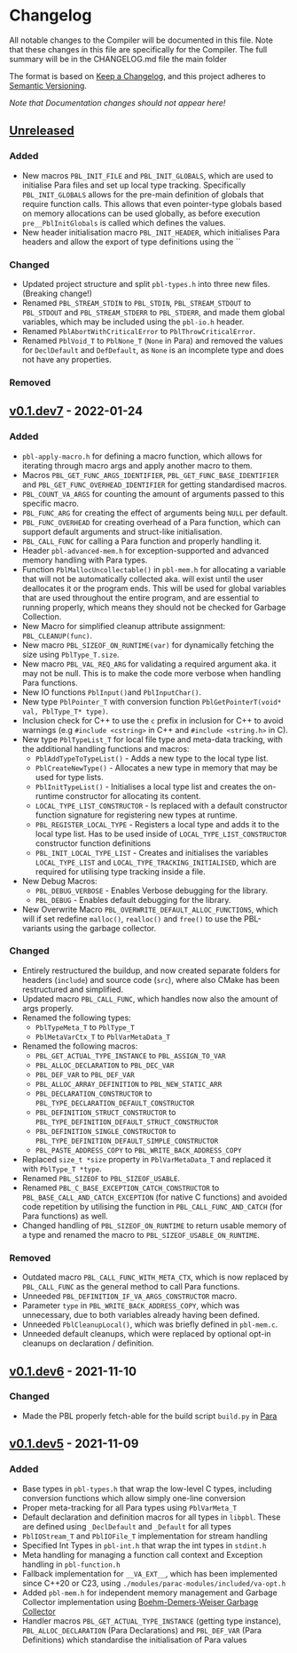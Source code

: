 # Changelog

All notable changes to the Compiler will be documented in this file. Note that these changes in this file are
specifically for the Compiler. The full summary will be in the CHANGELOG.md file the main folder

The format is based on [Keep a Changelog](https://keepachangelog.com/en/1.0.0/), and this project adheres
to [Semantic Versioning](https://semver.org/spec/v2.0.0.html).

*Note that Documentation changes should not appear here!*

## [Unreleased]

### Added
- New macros `PBL_INIT_FILE` and `PBL_INIT_GLOBALS`, which are used to initialise Para files and set up
  local type tracking. Specifically `PBL_INIT_GLOBALS` allows for the pre-main definition of globals that
  require function calls. This allows that even pointer-type globals based on memory allocations can be used globally, 
  as before execution `pre__PblInitGlobals` is called which defines the values.
- New header initialisation macro `PBL_INIT_HEADER`, which initialises Para headers and allow the export of type
  definitions using the ``

### Changed
- Updated project structure and split `pbl-types.h` into three new files. (Breaking change!)
- Renamed `PBL_STREAM_STDIN` to `PBL_STDIN`, `PBL_STREAM_STDOUT` to `PBL_STDOUT` and `PBL_STREAM_STDERR` to 
  `PBL_STDERR`, and made them global variables, which may be included using the `pbl-io.h` header.
- Renamed `PblAbortWithCriticalError` to `PblThrowCriticalError`.
- Renamed `PblVoid_T` to `PblNone_T` (`None` in Para) and removed the values for `DeclDefault` and `DefDefault`, as 
  `None` is an incomplete type and does not have any properties.

### Removed

## [v0.1.dev7] - 2022-01-24

### Added

- `pbl-apply-macro.h` for defining a macro function, which allows for iterating through macro args and apply another
  macro to them.
- Macros `PBL_GET_FUNC_ARGS_IDENTIFIER`, `PBL_GET_FUNC_BASE_IDENTIFIER` and `PBL_GET_FUNC_OVERHEAD_IDENTIFIER` for
  getting standardised macros.
- `PBL_COUNT_VA_ARGS` for counting the amount of arguments passed to this specific macro.
- `PBL_FUNC_ARG` for creating the effect of arguments being `NULL` per default.
- `PBL_FUNC_OVERHEAD` for creating overhead of a Para function, which can support default arguments and
  struct-like initialisation.
- `PBL_CALL_FUNC` for calling a Para function and properly handling it.
- Header `pbl-advanced-mem.h` for exception-supported and advanced memory handling with Para types.
- Function `PblMallocUncollectable()` in `pbl-mem.h` for allocating a variable that will not be automatically collected
  aka. will exist until the user deallocates it or the program ends. This will be used for global variables that are
  used throughout the entire program, and are essential to running properly, which means they should not be checked for
  Garbage Collection.
- New Macro for simplified cleanup attribute assignment: `PBL_CLEANUP(func)`.
- New macro `PBL_SIZEOF_ON_RUNTIME(var)` for dynamically fetching the size using `PblType_T.size`.
- New macro `PBL_VAL_REQ_ARG` for validating a required argument aka. it may not be null. This is to make the code more
  verbose when handling Para functions.
- New IO functions `PblInput()`and `PblInputChar()`.
- New type `PblPointer_T` with conversion function `PblGetPointerT(void* val, PblType_T* type)`.
- Inclusion check for C++ to use the `c` prefix in inclusion for C++ to avoid warnings (e.g `#include <cstring>`
  in C++ and `#include <string.h>` in C).
- New type `PblTypeList_T` for local file type and meta-data tracking, with the additional handling functions and
  macros:
    - `PblAddTypeToTypeList()` - Adds a new type to the local type list.
    - `PblCreateNewType()` - Allocates a new type in memory that may be used for type lists.
    - `PblInitTypeList()` - Initialises a local type list and creates the on-runtime constructor for allocating its
      content.
    - `LOCAL_TYPE_LIST_CONSTRUCTOR` - Is replaced with a default constructor function signature for registering new
      types
      at runtime.
    - `PBL_REGISTER_LOCAL_TYPE` - Registers a local type and adds it to the local type list. Has to be used inside of
      `LOCAL_TYPE_LIST_CONSTRUCTOR` constructor function definitions
    - `PBL_INIT_LOCAL_TYPE_LIST` - Creates and initialises the variables `LOCAL_TYPE_LIST` and
      `LOCAL_TYPE_TRACKING_INITIALISED`, which are required for utilising type tracking inside a file.
- New Debug Macros:
    - `PBL_DEBUG_VERBOSE` - Enables Verbose debugging for the library.
    - `PBL_DEBUG` - Enables default debugging for the library.
- New Overwrite Macro `PBL_OVERWRITE_DEFAULT_ALLOC_FUNCTIONS`, which will if set redefine `malloc()`, `realloc()` and
  `free()` to use the PBL-variants using the garbage collector.

### Changed

- Entirely restructured the buildup, and now created separate folders for headers (`include`) and
  source code (`src`), where also CMake has been restructured and simplified.
- Updated macro `PBL_CALL_FUNC`, which handles now also the amount of args properly.
- Renamed the following types:
    - `PblTypeMeta_T` to `PblType_T`
    - `PblMetaVarCtx_T` to `PblVarMetaData_T`
- Renamed the following macros:
    - `PBL_GET_ACTUAL_TYPE_INSTANCE` to `PBL_ASSIGN_TO_VAR`
    - `PBL_ALLOC_DECLARATION` to `PBL_DEC_VAR`
    - `PBL_DEF_VAR` to `PBL_DEF_VAR`
    - `PBL_ALLOC_ARRAY_DEFINITION` to `PBL_NEW_STATIC_ARR`
    - `PBL_DECLARATION_CONSTRUCTOR` to `PBL_TYPE_DECLARATION_DEFAULT_CONSTRUCTOR`
    - `PBL_DEFINITION_STRUCT_CONSTRUCTOR` to `PBL_TYPE_DEFINITION_DEFAULT_STRUCT_CONSTRUCTOR`
    - `PBL_DEFINITION_SINGLE_CONSTRUCTOR` to `PBL_TYPE_DEFINITION_DEFAULT_SIMPLE_CONSTRUCTOR`
    - `PBL_PASTE_ADDRESS_COPY` to `PBL_WRITE_BACK_ADDRESS_COPY`
- Replaced `size_t *size` property in `PblVarMetaData_T` and replaced it with `PblType_T *type`.
- Renamed `PBL_SIZEOF` to `PBL_SIZEOF_USABLE`.
- Renamed `PBL_C_BASE_EXCEPTION_CATCH_CONSTRUCTOR` to `PBL_BASE_CALL_AND_CATCH_EXCEPTION` (for native C functions) and
  avoided code repetition by utilising the function in `PBL_CALL_FUNC_AND_CATCH` (for Para functions) as well.
- Changed handling of `PBL_SIZEOF_ON_RUNTIME` to return usable memory of a type and renamed the macro to
  `PBL_SIZEOF_USABLE_ON_RUNTIME`.

### Removed

- Outdated macro `PBL_CALL_FUNC_WITH_META_CTX`, which is now replaced by `PBL_CALL_FUNC` as the general method to call
  Para functions.
- Unneeded `PBL_DEFINITION_IF_VA_ARGS_CONSTRUCTOR` macro.
- Parameter `type` in `PBL_WRITE_BACK_ADDRESS_COPY`, which was unnecessary, due to both variables already having been
  defined.
- Unneeded `PblCleanupLocal()`, which was briefly defined in `pbl-mem.c`.
- Unneeded default cleanups, which were replaced by optional opt-in cleanups on declaration / definition.

## [v0.1.dev6] - 2021-11-10

### Changed

- Made the PBL properly fetch-able for the build script `build.py` in [Para](https://github.com/Para-Lang/Para)

## [v0.1.dev5] - 2021-11-09

### Added

- Base types in `pbl-types.h` that wrap the low-level C types, including conversion functions which allow simply
  one-line conversion
- Proper meta-tracking for all Para types using `PblVarMeta_T`
- Default declaration and definition macros for all types in `libpbl`. These are defined using `_DeclDefault` and
  `_Default` for all types
- `PblIOStream_T` and `PblIOFile_T` implementation for stream handling
- Specified Int Types in `pbl-int.h` that wrap the int types in `stdint.h`
- Meta handling for managing a function call context and Exception handling in `pbl-function.h`
- Fallback implementation for `__VA_EXT__`, which has been implemented since C++20 or C23,
  using `./modules/parac-modules/included/va-opt.h`
- Added `pbl-mem.h` for independent memory management and Garbage Collector implementation
  using [Boehm-Demers-Weiser Garbage Collector](https://github.com/ivmai/bdwgc)
- Handler macros `PBL_GET_ACTUAL_TYPE_INSTANCE` (getting type instance), `PBL_ALLOC_DECLARATION` (Para Declarations)
  and `PBL_DEF_VAR` (Para Definitions) which standardise the initialisation of Para values

[unreleased]: https://github.com/Para-Lang/Para-Base-Library/tree/dev

[v0.1.dev7]: https://github.com/Para-Lang/Para-Base-Library/compare/v0.1.dev6...v0.1.dev7

[v0.1.dev6]: https://github.com/Para-Lang/Para-Base-Library/compare/v0.1.dev5...v0.1.dev6

[v0.1.dev5]: https://github.com/Para-Lang/Para-Base-Library/tag/v0.1.dev5